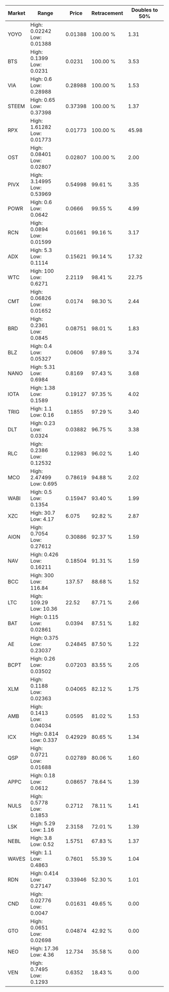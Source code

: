 | Market | Range | Price| Retracement | Doubles to 50% |
| --- | --- | --- | --- | --- |
| YOYO | High: 0.02242<br />Low: 0.01388 | 0.01388 | 100.00 % | 1.31 |
| BTS | High: 0.1399<br />Low: 0.0231 | 0.0231 | 100.00 % | 3.53 |
| VIA | High: 0.6<br />Low: 0.28988 | 0.28988 | 100.00 % | 1.53 |
| STEEM | High: 0.65<br />Low: 0.37398 | 0.37398 | 100.00 % | 1.37 |
| RPX | High: 1.61282<br />Low: 0.01773 | 0.01773 | 100.00 % | 45.98 |
| OST | High: 0.08401<br />Low: 0.02807 | 0.02807 | 100.00 % | 2.00 |
| PIVX | High: 3.14995<br />Low: 0.53969 | 0.54998 | 99.61 % | 3.35 |
| POWR | High: 0.6<br />Low: 0.0642 | 0.0666 | 99.55 % | 4.99 |
| RCN | High: 0.0894<br />Low: 0.01599 | 0.01661 | 99.16 % | 3.17 |
| ADX | High: 5.3<br />Low: 0.1114 | 0.15621 | 99.14 % | 17.32 |
| WTC | High: 100<br />Low: 0.6271 | 2.2119 | 98.41 % | 22.75 |
| CMT | High: 0.06826<br />Low: 0.01652 | 0.0174 | 98.30 % | 2.44 |
| BRD | High: 0.2361<br />Low: 0.0845 | 0.08751 | 98.01 % | 1.83 |
| BLZ | High: 0.4<br />Low: 0.05327 | 0.0606 | 97.89 % | 3.74 |
| NANO | High: 5.31<br />Low: 0.6984 | 0.8169 | 97.43 % | 3.68 |
| IOTA | High: 1.38<br />Low: 0.1589 | 0.19127 | 97.35 % | 4.02 |
| TRIG | High: 1.1<br />Low: 0.16 | 0.1855 | 97.29 % | 3.40 |
| DLT | High: 0.23<br />Low: 0.0324 | 0.03882 | 96.75 % | 3.38 |
| RLC | High: 0.2386<br />Low: 0.12532 | 0.12983 | 96.02 % | 1.40 |
| MCO | High: 2.47499<br />Low: 0.695 | 0.78619 | 94.88 % | 2.02 |
| WABI | High: 0.5<br />Low: 0.1354 | 0.15947 | 93.40 % | 1.99 |
| XZC | High: 30.7<br />Low: 4.17 | 6.075 | 92.82 % | 2.87 |
| AION | High: 0.7054<br />Low: 0.27612 | 0.30886 | 92.37 % | 1.59 |
| NAV | High: 0.426<br />Low: 0.16211 | 0.18504 | 91.31 % | 1.59 |
| BCC | High: 300<br />Low: 116.84 | 137.57 | 88.68 % | 1.52 |
| LTC | High: 109.29<br />Low: 10.36 | 22.52 | 87.71 % | 2.66 |
| BAT | High: 0.115<br />Low: 0.02861 | 0.0394 | 87.51 % | 1.82 |
| AE | High: 0.375<br />Low: 0.23037 | 0.24845 | 87.50 % | 1.22 |
| BCPT | High: 0.26<br />Low: 0.03502 | 0.07203 | 83.55 % | 2.05 |
| XLM | High: 0.1188<br />Low: 0.02363 | 0.04065 | 82.12 % | 1.75 |
| AMB | High: 0.1413<br />Low: 0.04034 | 0.0595 | 81.02 % | 1.53 |
| ICX | High: 0.814<br />Low: 0.337 | 0.42929 | 80.65 % | 1.34 |
| QSP | High: 0.0721<br />Low: 0.01688 | 0.02789 | 80.06 % | 1.60 |
| APPC | High: 0.18<br />Low: 0.0612 | 0.08657 | 78.64 % | 1.39 |
| NULS | High: 0.5778<br />Low: 0.1853 | 0.2712 | 78.11 % | 1.41 |
| LSK | High: 5.29<br />Low: 1.16 | 2.3158 | 72.01 % | 1.39 |
| NEBL | High: 3.8<br />Low: 0.52 | 1.5751 | 67.83 % | 1.37 |
| WAVES | High: 1.1<br />Low: 0.4863 | 0.7601 | 55.39 % | 1.04 |
| RDN | High: 0.414<br />Low: 0.27147 | 0.33946 | 52.30 % | 1.01 |
| CND | High: 0.02776<br />Low: 0.0047 | 0.01631 | 49.65 % | 0.00 |
| GTO | High: 0.0651<br />Low: 0.02698 | 0.04874 | 42.92 % | 0.00 |
| NEO | High: 17.36<br />Low: 4.36 | 12.734 | 35.58 % | 0.00 |
| VEN | High: 0.7495<br />Low: 0.1293 | 0.6352 | 18.43 % | 0.00 |
